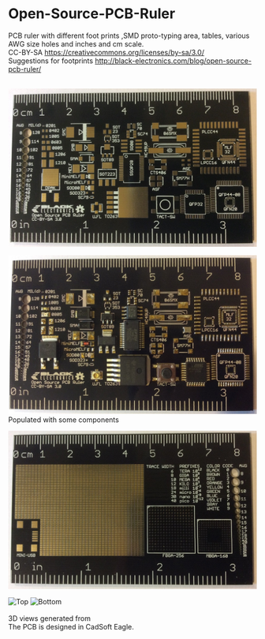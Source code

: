 Open-Source-PCB-Ruler
=====================

PCB ruler with different foot prints ,SMD proto-typing area, tables, various AWG size holes and inches and cm scale.
<br>
CC-BY-SA https://creativecommons.org/licenses/by-sa/3.0/
<br>
Suggestions for footprints
<http://black-electronics.com/blog/open-source-pcb-ruler/>
<br>
<br>

![Screen](images/front.jpg)

![Screen](images/front_populated.jpg)
Populated with some components

![Screen](images/back.jpg)



<img src="http://black-electronics.com/blog/wp-content/uploads/2014/03/top.png" alt="Top" style="width: 500px;"/>
<img src="http://black-electronics.com/blog/wp-content/uploads/2014/03/bottom.png"alt="Bottom" style="width: 600px;">
<br><br>
3D views generated from <http://mayhewlabs.com/3dpcb>
<br>
The PCB is designed in CadSoft Eagle.
